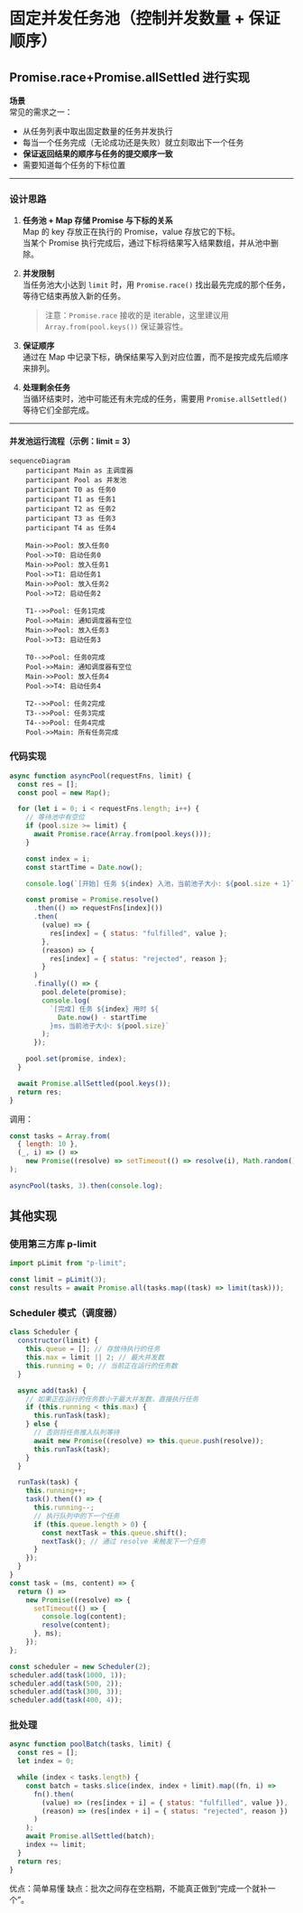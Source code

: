 # 固定并发任务池（控制并发数量 + 保证顺序）

## Promise.race+Promise.allSettled 进行实现

**场景**  
常见的需求之一：

- 从任务列表中取出固定数量的任务并发执行
- 每当一个任务完成（无论成功还是失败）就立刻取出下一个任务
- **保证返回结果的顺序与任务的提交顺序一致**
- 需要知道每个任务的下标位置

---

### 设计思路

1. **任务池 + Map 存储 Promise 与下标的关系**  
   Map 的 key 存放正在执行的 Promise，value 存放它的下标。  
   当某个 Promise 执行完成后，通过下标将结果写入结果数组，并从池中删除。

2. **并发限制**  
   当任务池大小达到 `limit` 时，用 `Promise.race()` 找出最先完成的那个任务，等待它结束再放入新的任务。

   > 注意：`Promise.race` 接收的是 iterable，这里建议用 `Array.from(pool.keys())` 保证兼容性。

3. **保证顺序**  
   通过在 Map 中记录下标，确保结果写入到对应位置，而不是按完成先后顺序来排列。

4. **处理剩余任务**  
   当循环结束时，池中可能还有未完成的任务，需要用 `Promise.allSettled()` 等待它们全部完成。

---

#### 并发池运行流程（示例：limit = 3）

```mermaid
sequenceDiagram
    participant Main as 主调度器
    participant Pool as 并发池
    participant T0 as 任务0
    participant T1 as 任务1
    participant T2 as 任务2
    participant T3 as 任务3
    participant T4 as 任务4

    Main->>Pool: 放入任务0
    Pool->>T0: 启动任务0
    Main->>Pool: 放入任务1
    Pool->>T1: 启动任务1
    Main->>Pool: 放入任务2
    Pool->>T2: 启动任务2

    T1-->>Pool: 任务1完成
    Pool->>Main: 通知调度器有空位
    Main->>Pool: 放入任务3
    Pool->>T3: 启动任务3

    T0-->>Pool: 任务0完成
    Pool->>Main: 通知调度器有空位
    Main->>Pool: 放入任务4
    Pool->>T4: 启动任务4

    T2-->>Pool: 任务2完成
    T3-->>Pool: 任务3完成
    T4-->>Pool: 任务4完成
    Pool->>Main: 所有任务完成
```

### 代码实现

```js
async function asyncPool(requestFns, limit) {
  const res = [];
  const pool = new Map();

  for (let i = 0; i < requestFns.length; i++) {
    // 等待池中有空位
    if (pool.size >= limit) {
      await Promise.race(Array.from(pool.keys()));
    }

    const index = i;
    const startTime = Date.now();

    console.log(`[开始] 任务 ${index} 入池，当前池子大小: ${pool.size + 1}`);

    const promise = Promise.resolve()
      .then(() => requestFns[index]())
      .then(
        (value) => {
          res[index] = { status: "fulfilled", value };
        },
        (reason) => {
          res[index] = { status: "rejected", reason };
        }
      )
      .finally(() => {
        pool.delete(promise);
        console.log(
          `[完成] 任务 ${index} 用时 ${
            Date.now() - startTime
          }ms，当前池子大小: ${pool.size}`
        );
      });

    pool.set(promise, index);
  }

  await Promise.allSettled(pool.keys());
  return res;
}
```

调用：

```jsx
const tasks = Array.from(
  { length: 10 },
  (_, i) => () =>
    new Promise((resolve) => setTimeout(() => resolve(i), Math.random() * 2000))
);

asyncPool(tasks, 3).then(console.log);
```

## 其他实现

### 使用第三方库 p-limit

```js
import pLimit from "p-limit";

const limit = pLimit(3);
const results = await Promise.all(tasks.map((task) => limit(task)));
```

### Scheduler 模式（调度器）

```js
class Scheduler {
  constructor(limit) {
    this.queue = []; // 存放待执行的任务
    this.max = limit || 2; // 最大并发数
    this.running = 0; // 当前正在运行的任务数
  }

  async add(task) {
    // 如果正在运行的任务数小于最大并发数，直接执行任务
    if (this.running < this.max) {
      this.runTask(task);
    } else {
      // 否则将任务推入队列等待
      await new Promise((resolve) => this.queue.push(resolve));
      this.runTask(task);
    }
  }

  runTask(task) {
    this.running++;
    task().then(() => {
      this.running--;
      // 执行队列中的下一个任务
      if (this.queue.length > 0) {
        const nextTask = this.queue.shift();
        nextTask(); // 通过 resolve 来触发下一个任务
      }
    });
  }
}
const task = (ms, content) => {
  return () =>
    new Promise((resolve) => {
      setTimeout(() => {
        console.log(content);
        resolve(content);
      }, ms);
    });
};

const scheduler = new Scheduler(2);
scheduler.add(task(1000, 1));
scheduler.add(task(500, 2));
scheduler.add(task(300, 3));
scheduler.add(task(400, 4));
```

### 批处理

```js
async function poolBatch(tasks, limit) {
  const res = [];
  let index = 0;

  while (index < tasks.length) {
    const batch = tasks.slice(index, index + limit).map((fn, i) =>
      fn().then(
        (value) => (res[index + i] = { status: "fulfilled", value }),
        (reason) => (res[index + i] = { status: "rejected", reason })
      )
    );
    await Promise.allSettled(batch);
    index += limit;
  }
  return res;
}
```

优点：简单易懂
缺点：批次之间存在空档期，不能真正做到“完成一个就补一个”。
